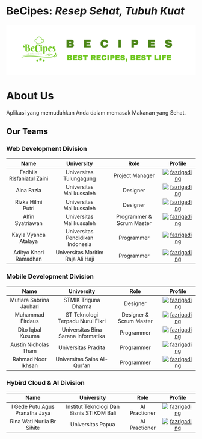 # BeCipes: _Resep Sehat, Tubuh Kuat_
<p align="center"><img align="center" src="https://raw.githubusercontent.com/BeCipes/Resources/main/assets/banner-becipes.png" alt="Becipes Logo"/></p>

# About Us
Aplikasi yang memudahkan Anda dalam memasak Makanan yang Sehat.


## Our Teams
### Web Development Division
| Name | University | Role | Profile |
|:----:|:----------:|:-------:|:-------:|
|Fadhila Risfaniatul Zaini|Universitas Tulungagung|Project Manager|<a href="https://www.linkedin.com/in/fadhila-risfaniatul-zaini-41b90a297/" target="blank"><img align="center" src="https://raw.githubusercontent.com/gauravghongde/social-icons/9d939e1c5b7ea4a24ac39c3e4631970c0aa1b920/SVG/White/LinkedIN_white.svg" alt="fazrigading" height="30" width="30"/></a>|
|Aina Fazla|Universitas Malikussaleh|Designer|<a href="https://www.linkedin.com/in/aina-fazla/" target="blank"><img align="center" src="https://raw.githubusercontent.com/gauravghongde/social-icons/9d939e1c5b7ea4a24ac39c3e4631970c0aa1b920/SVG/White/LinkedIN_white.svg" alt="fazrigading" height="30" width="30"/></a>|
|Rizka Hilmi Putri|Universitas Malikussaleh|Designer|<a href="https://www.linkedin.com/in/rizka-hilmi-putri-1939ba297/" target="blank"><img align="center" src="https://raw.githubusercontent.com/gauravghongde/social-icons/9d939e1c5b7ea4a24ac39c3e4631970c0aa1b920/SVG/White/LinkedIN_white.svg" alt="fazrigading" height="30" width="30"/></a>|
|Alfin Syatriawan|Universitas Malikussaleh|Programmer & Scrum Master|<a href="https://www.linkedin.com/in/alfin-syatriawan-803793284/" target="blank"><img align="center" src="https://raw.githubusercontent.com/gauravghongde/social-icons/9d939e1c5b7ea4a24ac39c3e4631970c0aa1b920/SVG/White/LinkedIN_white.svg" alt="fazrigading" height="30" width="30"/></a>|
|Kayla Vyanca Atalaya|Universitas Pendidikan Indonesia|Programmer|<a href="https://www.linkedin.com/in/kaylavyanca/" target="blank"><img align="center" src="https://raw.githubusercontent.com/gauravghongde/social-icons/9d939e1c5b7ea4a24ac39c3e4631970c0aa1b920/SVG/White/LinkedIN_white.svg" alt="fazrigading" height="30" width="30"/></a>|
|Adityo Khori Ramadhan|Universitas Maritim Raja Ali Haji|Programmer|<a href="https://www.linkedin.com/in/adityo-khori-ramadhan-268775131/" target="blank"><img align="center" src="https://raw.githubusercontent.com/gauravghongde/social-icons/9d939e1c5b7ea4a24ac39c3e4631970c0aa1b920/SVG/White/LinkedIN_white.svg" alt="fazrigading" height="30" width="30"/></a>|

### Mobile Development Division
| Name | University | Role | Profile |
|:----:|:----------:|:-------:|:-------:|
|Mutiara Sabrina Jauhari|STMIK Triguna Dharma|Designer|<a href="https://www.linkedin.com/in/mutiara-sabrina-692649258/" target="blank"><img align="center" src="https://raw.githubusercontent.com/gauravghongde/social-icons/9d939e1c5b7ea4a24ac39c3e4631970c0aa1b920/SVG/White/LinkedIN_white.svg" alt="fazrigading" height="30" width="30"/></a>|
|Muhammad Firdaus|ST Teknologi Terpadu Nurul FIkri|Designer & Scrum Master|<a href="https://www.linkedin.com/in/muhammad-firdaus-2b2703227/" target="blank"><img align="center" src="https://raw.githubusercontent.com/gauravghongde/social-icons/9d939e1c5b7ea4a24ac39c3e4631970c0aa1b920/SVG/White/LinkedIN_white.svg" alt="fazrigading" height="30" width="30"/></a>|
|Dito Iqbal Kusuma|Universitas Bina Sarana Informatika|Programmer|<a href="https://www.linkedin.com/in/dito-iqbal-kusuma/" target="blank"><img align="center" src="https://raw.githubusercontent.com/gauravghongde/social-icons/9d939e1c5b7ea4a24ac39c3e4631970c0aa1b920/SVG/White/LinkedIN_white.svg" alt="fazrigading" height="30" width="30"/></a>|
|Austin Nicholas Tham|Universitas Pradita|Programmer|<a href="https://www.linkedin.com/in/austinnick112/" target="blank"><img align="center" src="https://raw.githubusercontent.com/gauravghongde/social-icons/9d939e1c5b7ea4a24ac39c3e4631970c0aa1b920/SVG/White/LinkedIN_white.svg" alt="fazrigading" height="30" width="30"/></a>|
|Rahmad Noor Ikhsan|Universitas Sains Al-Qur'an|Programmer|<a href="https://www.linkedin.com/in/rhmdnrikhsn/" target="blank"><img align="center" src="https://raw.githubusercontent.com/gauravghongde/social-icons/9d939e1c5b7ea4a24ac39c3e4631970c0aa1b920/SVG/White/LinkedIN_white.svg" alt="fazrigading" height="30" width="30"/></a>|

### Hybird Cloud & AI Division
| Name | University | Role | Profile |
|:----:|:----------:|:-------:|:-------:|
|I Gede Putu Agus Pranatha Jaya|Institut Teknologi Dan Bisnis STIKOM Bali|AI Practioner|<a href="" target="blank"><img align="center" src="https://raw.githubusercontent.com/gauravghongde/social-icons/9d939e1c5b7ea4a24ac39c3e4631970c0aa1b920/SVG/White/LinkedIN_white.svg" alt="fazrigading" height="30" width="30"/></a>|
|Rina Wati Nurlia Br Sihite|Universitas Papua|AI Practioner|<a href="https://www.linkedin.com/in//" target="blank"><img align="center" src="https://raw.githubusercontent.com/gauravghongde/social-icons/9d939e1c5b7ea4a24ac39c3e4631970c0aa1b920/SVG/White/LinkedIN_white.svg" alt="fazrigading" height="30" width="30"/></a>|
